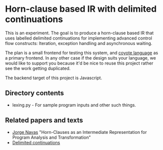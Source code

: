 # Horn-clause based IR with delimited continuations

This is an experiment.
The goal is to produce a horn-clause based IR
that uses labelled delimited continuations for
implementing advanced control flow constructs:
Iteration, exception handling and asynchronous waiting.

The plan is a small frontend for testing this system,
and [coyote language](https://coyote-lang.org) as a primary frontend.
In any other case if the design suits your language,
we would like to support you because
it'd be nice to reuse this project rather see the work getting duplicated.

The backend target of this project is Javascript.

## Directory contents

 * lexing.py - For sample program inputs and other such things.

## Related papers and texts

 * [Jorge Navas](https://jorgenavas.github.io)
"Horn-Clauses as an Intermediate Representation for Program Analysis and Transformation"
 * [Delimited continuations](https://en.wikipedia.org/wiki/Delimited_continuation)

